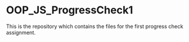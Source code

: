 # OOP_JS_ProgressCheck1
This is the repository which contains the files for the first progress check assignment.
